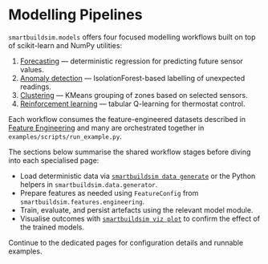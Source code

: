 # Modelling Pipelines

`smartbuildsim.models` offers four focused modelling workflows built on top of
scikit-learn and NumPy utilities:

1. [Forecasting](forecasting.md) — deterministic regression for predicting
   future sensor values.
2. [Anomaly detection](anomaly.md) — IsolationForest-based labelling of
   unexpected readings.
3. [Clustering](clustering.md) — KMeans grouping of zones based on selected
   sensors.
4. [Reinforcement learning](rl.md) — tabular Q-learning for thermostat control.

Each workflow consumes the feature-engineered datasets described in
[Feature Engineering](../features.md) and many are orchestrated together in
`examples/scripts/run_example.py`.

The sections below summarise the shared workflow stages before diving into each
specialised page:

- Load deterministic data via [`smartbuildsim data generate`](../data.md) or the
  Python helpers in `smartbuildsim.data.generator`.
- Prepare features as needed using `FeatureConfig` from
  `smartbuildsim.features.engineering`.
- Train, evaluate, and persist artefacts using the relevant model module.
- Visualise outcomes with [`smartbuildsim viz plot`](../viz.md) to confirm the
  effect of the trained models.

Continue to the dedicated pages for configuration details and runnable examples.
